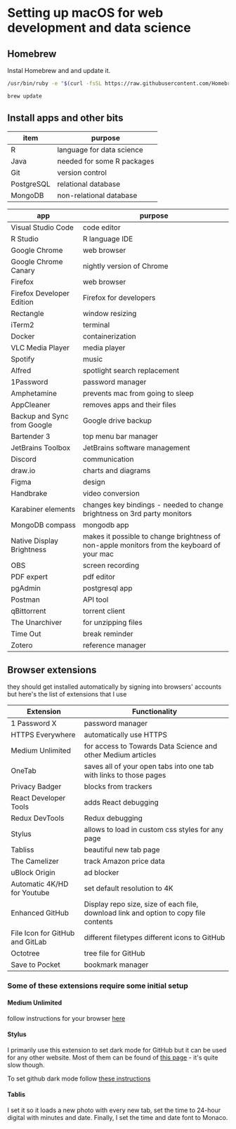 # Setting up macOS for web development and data science

## Homebrew

Instal Homebrew and and update it.

``` sh
/usr/bin/ruby -e "$(curl -fsSL https://raw.githubusercontent.com/Homebrew/install/master/install)"
```

```sh
brew update
```

## Install apps and other bits

| item       | purpose                    |
| ---------- | -------------------------- |
| R          | language for data science  |
| Java       | needed for some R packages |
| Git        | version control            |
| PostgreSQL | relational database        |
| MongoDB    | non-relational database    |

| app                         | purpose                                                                                    |
| --------------------------- | ------------------------------------------------------------------------------------------ |
| Visual Studio Code          | code editor                                                                                |
| R Studio                    | R language IDE                                                                             |
| Google Chrome               | web browser                                                                                |
| Google Chrome Canary        | nightly version of Chrome                                                                  |
| Firefox                     | web browser                                                                                |
| Firefox Developer Edition   | Firefox for developers                                                                     |
| Rectangle                   | window resizing                                                                            |
| iTerm2                      | terminal                                                                                   |
| Docker                      | containerization                                                                           |
| VLC Media Player            | media player                                                                               |
| Spotify                     | music                                                                                      |
| Alfred                      | spotlight search replacement                                                               |
| 1Password                   | password manager                                                                           |
| Amphetamine                 | prevents mac from going to sleep                                                           |
| AppCleaner                  | removes apps and their files                                                               |
| Backup and Sync from Google | Google drive backup                                                                        |
| Bartender 3                 | top menu bar manager                                                                       |
| JetBrains Toolbox           | JetBrains software management                                                              |
| Discord                     | communication                                                                              |
| draw.io                     | charts and diagrams                                                                        |
| Figma                       | design                                                                                     |
| Handbrake                   | video conversion                                                                           |
| Karabiner elements          | changes key bindings - needed to change brightness on 3rd party monitors                   |
| MongoDB compass             | mongodb app                                                                                |
| Native Display Brightness   | makes it possible to change brightness of non-apple monitors from the keyboard of your mac |
| OBS                         | screen recording                                                                           |
| PDF expert                  | pdf editor                                                                                 |
| pgAdmin                     | postgresql app                                                                             |
| Postman                     | API tool                                                                                   |
| qBittorrent                 | torrent client                                                                             |
| The Unarchiver              | for unzipping files                                                                        |
| Time Out                    | break reminder                                                                             |
| Zotero                      | reference manager                                                                          |

## Browser extensions

they should get installed automatically by signing into browsers' accounts but here's the list of extensions that I use

| Extension                       | Functionality                                                                        |
| ------------------------------- | ------------------------------------------------------------------------------------ |
| 1 Password X                    | password manager                                                                     |
| HTTPS Everywhere                | automatically use HTTPS                                                              |
| Medium Unlimited                | for access to Towards Data Science and other Medium articles                         |
| OneTab                          | saves all of your open tabs into one tab with links to those pages                   |
| Privacy Badger                  | blocks from trackers                                                                 |
| React Developer Tools           | adds React debugging                                                                 |
| Redux DevTools                  | Redux debugging                                                                      |
| Stylus                          | allows to load in custom css styles for any page                                     |
| Tabliss                         | beautiful new tab page                                                               |
| The Camelizer                   | track Amazon price data                                                              |
| uBlock Origin                   | ad blocker                                                                           |
| Automatic 4K/HD for Youtube     | set default resolution to 4K                                                         |
| Enhanced GitHub                 | Display repo size, size of each file, download link and option to copy file contents |
| File Icon for GitHub and GitLab | different filetypes different icons to GitHub                                        |
| Octotree                        | tree file for GitHub                                                                 |
| Save to Pocket                  | bookmark manager                                                                     |

### **Some of these extensions require some initial setup**

#### Medium Unlimited

follow instructions for your browser [here](https://github.com/manojVivek/medium-unlimited)

#### Stylus

I primarily use this extension to set dark mode for GitHub but it can be used for any other website. Most of them can be found of [this page](https://userstyles.org/) - it's quite slow though.

To set github dark mode follow [these instructions](https://github.com/StylishThemes/GitHub-Dark)


#### Tablis

I set it so it loads a new photo with every new tab, set the time to 24-hour digital with minutes and date. Finally, I set the time and date font to Monaco.
